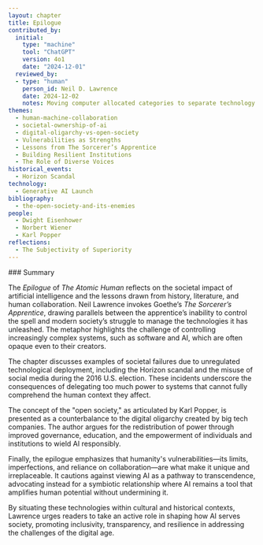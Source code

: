 ```yaml
---
layout: chapter
title: Epilogue
contributed_by:
  initial:
    type: "machine"
    tool: "ChatGPT"
    version: 4o1
    date: "2024-12-01"
  reviewed_by:
  - type: "human"
    person_id: Neil D. Lawrence
    date: 2024-12-02
    notes: Moving computer allocated categories to separate technology and media and to merge reflections.
themes:
  - human-machine-collaboration
  - societal-ownership-of-ai
  - digital-oligarchy-vs-open-society
  - Vulnerabilities as Strengths
  - Lessons from The Sorcerer’s Apprentice
  - Building Resilient Institutions
  - The Role of Diverse Voices
historical_events:
  - Horizon Scandal
technology:
  - Generative AI Launch
bibliography:
  - the-open-society-and-its-enemies
people:
  - Dwight Eisenhower
  - Norbert Wiener
  - Karl Popper
reflections:
  - The Subjectivity of Superiority
---
```


<div class="machine-commentary" markdown="1">
### Summary

The *Epilogue* of *The Atomic Human* reflects on the societal impact of artificial intelligence and the lessons drawn from history, literature, and human collaboration. Neil Lawrence invokes Goethe’s *The Sorcerer’s Apprentice*, drawing parallels between the apprentice’s inability to control the spell and modern society’s struggle to manage the technologies it has unleashed. The metaphor highlights the challenge of controlling increasingly complex systems, such as software and AI, which are often opaque even to their creators.

The chapter discusses examples of societal failures due to unregulated technological deployment, including the Horizon scandal and the misuse of social media during the 2016 U.S. election. These incidents underscore the consequences of delegating too much power to systems that cannot fully comprehend the human context they affect.

The concept of the "open society," as articulated by Karl Popper, is presented as a counterbalance to the digital oligarchy created by big tech companies. The author argues for the redistribution of power through improved governance, education, and the empowerment of individuals and institutions to wield AI responsibly.

Finally, the epilogue emphasizes that humanity's vulnerabilities—its limits, imperfections, and reliance on collaboration—are what make it unique and irreplaceable. It cautions against viewing AI as a pathway to transcendence, advocating instead for a symbiotic relationship where AI remains a tool that amplifies human potential without undermining it.

By situating these technologies within cultural and historical contexts, Lawrence urges readers to take an active role in shaping how AI serves society, promoting inclusivity, transparency, and resilience in addressing the challenges of the digital age.
</div>
